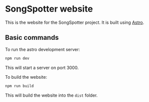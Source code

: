 # SongSpotter website

This is the website for the SongSpotter project. It is built using [Astro](https://astro.build/).

## Basic commands

To run the astro development server:

```bash
npm run dev
```

This will start a server on port 3000.

To build the website:

```bash
npm run build
```

This will build the website into the `dist` folder.
